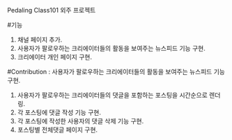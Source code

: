 Pedaling Class101 외주 프로젝트

#기능
1. 채널 페이지 추가. 
2. 사용자가 팔로우하는 크리에이터들의 활동을 보여주는 뉴스피드 기능 구현.
3. 크리에이터 개인 페이지 구현.

#Contribution : 사용자가 팔로우하는 크리에이터들의 활동을 보여주는 뉴스피드 기능 구현. 
1. 사용자가 팔로우하는 크리에이터들의 댓글을 포함하는 포스팅을 시간순으로 렌더링.
2. 각 포스팅에 댓글 작성 기능 구현.
3. 각 포스팅에 작성한 사용자의 댓글 삭제 기능 구현.
4. 포스팅별 전체댓글 페이지 구현.